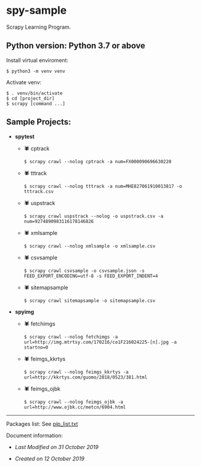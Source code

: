 # spy-sample

Scrapy Learning Program.


## Python version:  Python 3.7 or above

Install virtual enviroment:

```shell
$ python3 -m venv venv
```

Activate venv:

```shell
$ . venv/bin/activate
$ cd [project_dir]
$ scrapy [command ...]
```

## Sample Projects:


- **spytest**

    - 🕷 cptrack

        ```shell
        $ scrapy crawl --nolog cptrack -a num=FX000090696630220
        ```

    - 🕷 tttrack

        ```shell
        $ scrapy crawl --nolog tttrack -a num=MHE827061910013817 -o tttrack.csv
        ```

    - 🕷 uspstrack

        ```shell
        $ scrapy crawl uspstrack --nolog -o uspstrack.csv -a num=9274890983116178146826
        ```

    - 🕷 xmlsample

        ```shell
        $ scrapy crawl --nolog xmlsample -o xmlsample.csv
        ```

    - 🕷 csvsample

        ```shell
        $ scrapy crawl csvsample -o csvsample.json -s FEED_EXPORT_ENCODING=utf-8 -s FEED_EXPORT_INDENT=4
        ```

    - 🕷 sitemapsample

        ```shell
        $ scrapy crawl sitemapsample -o sitemapsample.csv
        ```


- **spyimg**

    - 🕷 fetchimgs

        ```shell
        $ scrapy crawl --nolog fetchimgs -a url=http://img.mtrtsy.com/170216/co1F216024225-[n].jpg -a startno=0
        ```

    - 🕷 feimgs_kkrtys

        ```shell
        $ scrapy crawl --nolog feimgs_kkrtys -a url=http://kkrtys.com/guomo/2018/0523/381.html
        ```

    - 🕷 feimgs_ojbk

        ```shell
        $ scrapy crawl --nolog feimgs_ojbk -a url=http://www.ojbk.cc/metcn/6904.html
        ```


---


Packages list: See [pip_list.txt](pip_list.txt)


Document information:

- *Last Modified on 31 October 2019*

- *Created on 12 October 2019*
